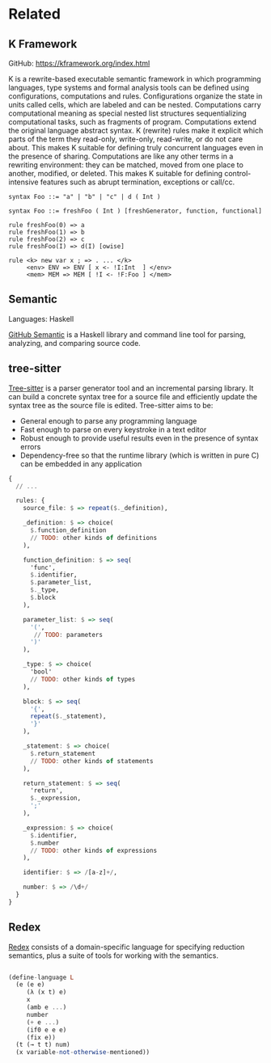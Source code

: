 # Related

## K Framework

GitHub: https://kframework.org/index.html

K is a rewrite-based executable semantic framework in which programming languages, type systems and formal analysis tools can be defined using configurations, computations and rules. Configurations organize the state in units called cells, which are labeled and can be nested. Computations carry computational meaning as special nested list structures sequentializing computational tasks, such as fragments of program. Computations extend the original language abstract syntax. K (rewrite) rules make it explicit which parts of the term they read-only, write-only, read-write, or do not care about. This makes K suitable for defining truly concurrent languages even in the presence of sharing. Computations are like any other terms in a rewriting environment: they can be matched, moved from one place to another, modified, or deleted. This makes K suitable for defining control-intensive features such as abrupt termination, exceptions or call/cc.

```
syntax Foo ::= "a" | "b" | "c" | d ( Int )

syntax Foo ::= freshFoo ( Int ) [freshGenerator, function, functional]

rule freshFoo(0) => a
rule freshFoo(1) => b
rule freshFoo(2) => c
rule freshFoo(I) => d(I) [owise]

rule <k> new var x ; => . ... </k>
     <env> ENV => ENV [ x <- !I:Int  ] </env>
     <mem> MEM => MEM [ !I <- !F:Foo ] </mem>
```

## Semantic

Languages: Haskell

[GitHub Semantic](https://github.com/github/semantic) is a Haskell library and command line tool for parsing, analyzing, and comparing source code.


## tree-sitter

[Tree-sitter](https://github.com/tree-sitter/tree-sitter) is a parser generator tool and an incremental parsing library. It can build a concrete syntax tree for a source file and efficiently update the syntax tree as the source file is edited. Tree-sitter aims to be:

 - General enough to parse any programming language
 - Fast enough to parse on every keystroke in a text editor
 - Robust enough to provide useful results even in the presence of syntax errors
 - Dependency-free so that the runtime library (which is written in pure C) can be embedded in any application


```haskell
{
  // ...

  rules: {
    source_file: $ => repeat($._definition),

    _definition: $ => choice(
      $.function_definition
      // TODO: other kinds of definitions
    ),

    function_definition: $ => seq(
      'func',
      $.identifier,
      $.parameter_list,
      $._type,
      $.block
    ),

    parameter_list: $ => seq(
      '(',
       // TODO: parameters
      ')'
    ),

    _type: $ => choice(
      'bool'
      // TODO: other kinds of types
    ),

    block: $ => seq(
      '{',
      repeat($._statement),
      '}'
    ),

    _statement: $ => choice(
      $.return_statement
      // TODO: other kinds of statements
    ),

    return_statement: $ => seq(
      'return',
      $._expression,
      ';'
    ),

    _expression: $ => choice(
      $.identifier,
      $.number
      // TODO: other kinds of expressions
    ),

    identifier: $ => /[a-z]+/,

    number: $ => /\d+/
  }
}
```

## Redex

[Redex](https://docs.racket-lang.org/redex/) consists of a domain-specific language for specifying reduction semantics, plus a suite of tools for working with the semantics.

```haskell

(define-language L
  (e (e e)
     (λ (x t) e)
     x
     (amb e ...)
     number
     (+ e ...)
     (if0 e e e)
     (fix e))
  (t (→ t t) num)
  (x variable-not-otherwise-mentioned))
```



